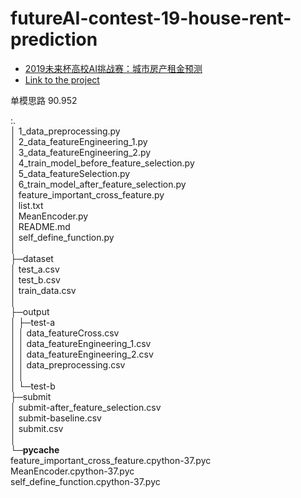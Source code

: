 # futureAI-contest-19-house-rent-prediction
- [2019未来杯高校AI挑战赛：城市房产租金预测](https://2019ai.futurelab.tv/contest_detail/3#contest_index)
- [Link to the project](https://huangqiancun.github.io/2019/06/09/ProjectExperience-futureAI-contest-19-house-rent-prediction/)


单模思路 
90.952

:.  
│  1_data_preprocessing.py  
│  2_data_featureEngineering_1.py  
│  3_data_featureEngineering_2.py  
│  4_train_model_before_feature_selection.py  
│  5_data_featureSelection.py  
│  6_train_model_after_feature_selection.py  
│  feature_important_cross_feature.py  
│  list.txt  
│  MeanEncoder.py  
│  README.md  
│  self_define_function.py  
│    
├─dataset  
│      test_a.csv  
│      test_b.csv  
│      train_data.csv  
│        
├─output  
│  ├─test-a  
│  │      data_featureCross.csv  
│  │      data_featureEngineering_1.csv  
│  │      data_featureEngineering_2.csv  
│  │      data_preprocessing.csv  
│  │        
│  └─test-b  
├─submit  
│      submit-after_feature_selection.csv  
│      submit-baseline.csv  
│      submit.csv  
│        
└─__pycache__  
        feature_important_cross_feature.cpython-37.pyc  
        MeanEncoder.cpython-37.pyc  
        self_define_function.cpython-37.pyc  
        
